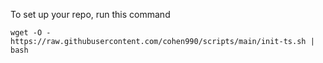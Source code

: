 To set up your repo, run this command

`wget -O - https://raw.githubusercontent.com/cohen990/scripts/main/init-ts.sh | bash`
